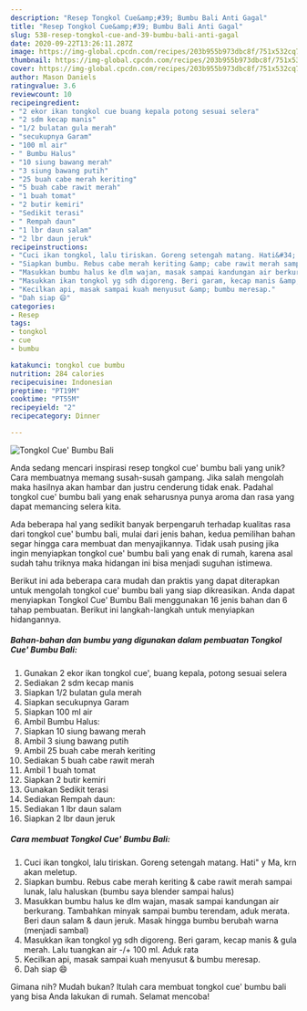 ```yaml
---
description: "Resep Tongkol Cue&amp;#39; Bumbu Bali Anti Gagal"
title: "Resep Tongkol Cue&amp;#39; Bumbu Bali Anti Gagal"
slug: 538-resep-tongkol-cue-and-39-bumbu-bali-anti-gagal
date: 2020-09-22T13:26:11.287Z
image: https://img-global.cpcdn.com/recipes/203b955b973dbc8f/751x532cq70/tongkol-cue-bumbu-bali-foto-resep-utama.jpg
thumbnail: https://img-global.cpcdn.com/recipes/203b955b973dbc8f/751x532cq70/tongkol-cue-bumbu-bali-foto-resep-utama.jpg
cover: https://img-global.cpcdn.com/recipes/203b955b973dbc8f/751x532cq70/tongkol-cue-bumbu-bali-foto-resep-utama.jpg
author: Mason Daniels
ratingvalue: 3.6
reviewcount: 10
recipeingredient:
- "2 ekor ikan tongkol cue buang kepala potong sesuai selera"
- "2 sdm kecap manis"
- "1/2 bulatan gula merah"
- "secukupnya Garam"
- "100 ml air"
- " Bumbu Halus"
- "10 siung bawang merah"
- "3 siung bawang putih"
- "25 buah cabe merah keriting"
- "5 buah cabe rawit merah"
- "1 buah tomat"
- "2 butir kemiri"
- "Sedikit terasi"
- " Rempah daun"
- "1 lbr daun salam"
- "2 lbr daun jeruk"
recipeinstructions:
- "Cuci ikan tongkol, lalu tiriskan. Goreng setengah matang. Hati&#34; y Ma, krn akan meletup."
- "Siapkan bumbu. Rebus cabe merah keriting &amp; cabe rawit merah sampai lunak, lalu haluskan (bumbu saya blender sampai halus)"
- "Masukkan bumbu halus ke dlm wajan, masak sampai kandungan air berkurang. Tambahkan minyak sampai bumbu terendam, aduk merata. Beri daun salam &amp; daun jeruk. Masak hingga bumbu berubah warna (menjadi sambal)"
- "Masukkan ikan tongkol yg sdh digoreng. Beri garam, kecap manis &amp; gula merah. Lalu tuangkan air -/+ 100 ml. Aduk rata"
- "Kecilkan api, masak sampai kuah menyusut &amp; bumbu meresap."
- "Dah siap 😄"
categories:
- Resep
tags:
- tongkol
- cue
- bumbu

katakunci: tongkol cue bumbu 
nutrition: 284 calories
recipecuisine: Indonesian
preptime: "PT19M"
cooktime: "PT55M"
recipeyield: "2"
recipecategory: Dinner

---
```



![Tongkol Cue&#39; Bumbu Bali](https://img-global.cpcdn.com/recipes/203b955b973dbc8f/751x532cq70/tongkol-cue-bumbu-bali-foto-resep-utama.jpg)

Anda sedang mencari inspirasi resep tongkol cue&#39; bumbu bali yang unik? Cara membuatnya memang susah-susah gampang. Jika salah mengolah maka hasilnya akan hambar dan justru cenderung tidak enak. Padahal tongkol cue&#39; bumbu bali yang enak seharusnya punya aroma dan rasa yang dapat memancing selera kita.



Ada beberapa hal yang sedikit banyak berpengaruh terhadap kualitas rasa dari tongkol cue&#39; bumbu bali, mulai dari jenis bahan, kedua pemilihan bahan segar hingga cara membuat dan menyajikannya. Tidak usah pusing jika ingin menyiapkan tongkol cue&#39; bumbu bali yang enak di rumah, karena asal sudah tahu triknya maka hidangan ini bisa menjadi suguhan istimewa.


Berikut ini ada beberapa cara mudah dan praktis yang dapat diterapkan untuk mengolah tongkol cue&#39; bumbu bali yang siap dikreasikan. Anda dapat menyiapkan Tongkol Cue&#39; Bumbu Bali menggunakan 16 jenis bahan dan 6 tahap pembuatan. Berikut ini langkah-langkah untuk menyiapkan hidangannya.

<!--inarticleads1-->

##### Bahan-bahan dan bumbu yang digunakan dalam pembuatan Tongkol Cue&#39; Bumbu Bali:

1. Gunakan 2 ekor ikan tongkol cue&#39;, buang kepala, potong sesuai selera
1. Sediakan 2 sdm kecap manis
1. Siapkan 1/2 bulatan gula merah
1. Siapkan secukupnya Garam
1. Siapkan 100 ml air
1. Ambil  Bumbu Halus:
1. Siapkan 10 siung bawang merah
1. Ambil 3 siung bawang putih
1. Ambil 25 buah cabe merah keriting
1. Sediakan 5 buah cabe rawit merah
1. Ambil 1 buah tomat
1. Siapkan 2 butir kemiri
1. Gunakan Sedikit terasi
1. Sediakan  Rempah daun:
1. Sediakan 1 lbr daun salam
1. Siapkan 2 lbr daun jeruk




<!--inarticleads2-->

##### Cara membuat Tongkol Cue&#39; Bumbu Bali:

1. Cuci ikan tongkol, lalu tiriskan. Goreng setengah matang. Hati&#34; y Ma, krn akan meletup.
1. Siapkan bumbu. Rebus cabe merah keriting &amp; cabe rawit merah sampai lunak, lalu haluskan (bumbu saya blender sampai halus)
1. Masukkan bumbu halus ke dlm wajan, masak sampai kandungan air berkurang. Tambahkan minyak sampai bumbu terendam, aduk merata. Beri daun salam &amp; daun jeruk. Masak hingga bumbu berubah warna (menjadi sambal)
1. Masukkan ikan tongkol yg sdh digoreng. Beri garam, kecap manis &amp; gula merah. Lalu tuangkan air -/+ 100 ml. Aduk rata
1. Kecilkan api, masak sampai kuah menyusut &amp; bumbu meresap.
1. Dah siap 😄




Gimana nih? Mudah bukan? Itulah cara membuat tongkol cue&#39; bumbu bali yang bisa Anda lakukan di rumah. Selamat mencoba!
